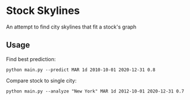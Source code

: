 # Stock Skylines
 An attempt to find city skylines that fit a stock's graph

## Usage

Find best prediction:
```
python main.py --predict MAR 1d 2010-10-01 2020-12-31 0.8
```

Compare stock to single city:
```
python main.py --analyze "New York" MAR 1d 2012-10-01 2020-12-31 0.7
```
